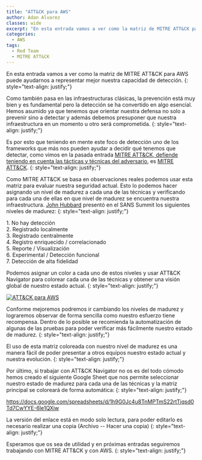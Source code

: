 ```yaml
---
title: "ATT&CK para AWS"
author: Adan Alvarez
classes: wide
excerpt: "En esta entrada vamos a ver como la matriz de MITRE ATT&CK para AWS puede ayudarnos a representar mejor nuestra capacidad de detección."
categories:
  - AWS
tags:
  - Red Team
  - MITRE ATT&CK
---
```

En esta entrada vamos a ver como la matriz de MITRE ATT&CK para AWS puede ayudarnos a representar mejor nuestra capacidad de detección.
{: style="text-align: justify;"}

Como también pasa en las infraestructuras clásicas, la prevención está muy bien y es fundamental pero la detección se ha convertido en algo esencial. Hemos asumido ya que tenemos que orientar nuestra defensa no solo a prevenir sino a detectar y además debemos presuponer que nuestra infraestructura en un momento u otro será comprometida.
{: style="text-align: justify;"}

Es por esto que teniendo en mente este foco de detección uno de los frameworks que más nos pueden ayudar a decidir qué tenemos que detectar, como vimos en la pasada entrada [MITRE ATT&CK, defiende teniendo en cuenta las tácticas y técnicas del adversario](https://donttouchmy.net/mitre-attck-defiende-teniendo-en-cuenta-las-tacticas-y-tecnicas-del-adversario/), es [MITRE ATT&CK](https://attack.mitre.org/).
{: style="text-align: justify;"}

Como MITRE ATT&CK se basa en observaciones reales podemos usar esta matriz para evaluar nuestra seguridad actual. Esto lo podemos hacer asignando un nivel de madurez a cada una de las técnicas y verificando para cada una de ellas en que nivel de madurez se encuentra nuestra infraestructura. [John Hubbard](https://twitter.com/SecHubb) presentó en el SANS Summit los siguientes niveles de madurez:
{: style="text-align: justify;"}

1\. No hay detección\
2\. Registrado localmente\
3\. Registrado centralmente\
4\. Registro enriquecido / correlacionado\
5\. Reporte / Visualización\
6\. Experimental / Detección funcional\
7\. Detección de alta fidelidad

Podemos asignar un color a cada uno de estos niveles y usar ATT&CK Navigator para colorear cada una de las técnicas y obtener una visión global de nuestro estado actual.
{: style="text-align: justify;"}

[![ATT&CK para AWS](https://donttouchmy.net/wp-content/uploads/2020/08/attack-navigator-300x116.png)](https://donttouchmy.net/wp-content/uploads/2020/08/attack-navigator.png)

Conforme mejoremos podremos ir cambiando los niveles de madurez y lograremos observar de forma sencilla como nuestro esfuerzo tiene recompensa. Dentro de lo posible se recomienda la automatización de algunas de las pruebas para poder verificar más fácilmente nuestro estado de madurez.
{: style="text-align: justify;"}

El uso de esta matriz coloreada con nuestro nivel de madurez es una manera fácil de poder presentar a otros equipos nuestro estado actual y nuestra evolución.
{: style="text-align: justify;"}

Por último, si trabajar con ATT&CK Navigator no os es del todo cómodo hemos creado el siguiente Google Sheet que nos permite seleccionar nuestro estado de madurez para cada una de las técnicas y la matriz principal se coloreará de forma automática:
{: style="text-align: justify;"}

<https://docs.google.com/spreadsheets/d/1h9G0Jc4u8TnMPTmS22rtTjqsd0Td7CwYYE-6le1QXiw>

La versión del enlace está en modo solo lectura, para poder editarlo es necesario realizar una copia (Archivo -- Hacer una copia)
{: style="text-align: justify;"}

Esperamos que os sea de utilidad y en próximas entradas seguiremos trabajando con MITRE ATT&CK y con AWS.
{: style="text-align: justify;"}
